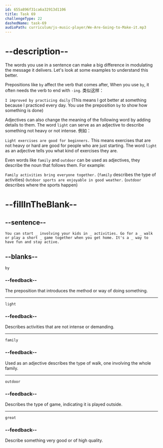 ```yaml
---
id: 655a896f31ca6a32913d1106
title: Task 69
challengeType: 22
dashedName: task-69
audioPath: curriculum/js-music-player/We-Are-Going-to-Make-it.mp3
---
```


<!--
AUDIO REFERENCE: 
Sarah: You can start by involving your kids in light activities. Go for a family walk or play a short outdoor game together when you get home. It's a great way to have fun and stay active.
-->

# --description--

The words you use in a sentence can make a big difference in modulating the message it delivers. Let's look at some examples to understand this better.

Prepositions like `by` affect the verb that comes after, When you use `by`, it often needs the verb to end with `-ing`. 类似这样：

`I improved by practicing daily` (This means I got better at something because I practiced every day. You use the preposition `by` to show how something is done)

Adjectives can also change the meaning of the following word by adding details to them. The word `light` can serve as an adjective to describe something not heavy or not intense. 例如：

`Light exercises are good for beginners.` This means exercises that are not heavy or hard are good for people who are just starting. The word `light` as an adjective tells you what kind of exercises they are.

Even words like `family` and `outdoor` can be used as adjectives, they describe the noun that follows them. For example:

`Family activities bring everyone together.` (`family` describes the type of activities) `Outdoor sports are enjoyable in good weather.` (`outdoor` describes where the sports happen)

# --fillInTheBlank--

## --sentence--

`You can start _ involving your kids in _ activities. Go for a _ walk or play a short _ game together when you get home. It's a _ way to have fun and stay active.`

## --blanks--

`by`

### --feedback--

The preposition that introduces the method or way of doing something.

---

`light`

### --feedback--

Describes activities that are not intense or demanding.

---

`family`

### --feedback--

Used as an adjective describes the type of walk, one involving the whole family.

---

`outdoor`

### --feedback--

Describes the type of game, indicating it is played outside.

---

`great`

### --feedback--

Describe something very good or of high quality.
